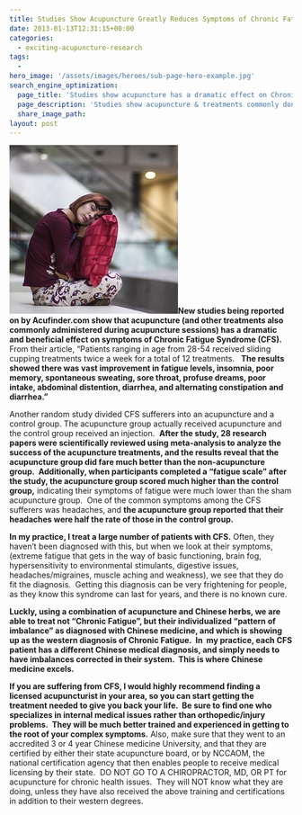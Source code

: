 ```yaml
---
title: Studies Show Acupuncture Greatly Reduces Symptoms of Chronic Fatigue Syndrome
date: 2013-01-13T12:31:15+00:00
categories:
  - exciting-acupuncture-research
tags:
  -
hero_image: '/assets/images/heroes/sub-page-hero-example.jpg'
search_engine_optimization:
  page_title: 'Studies show acupuncture has a dramatic effect on Chronic Fatigue '
  page_description: 'Studies show acupuncture & treatments commonly done during acupuncture sessions have a dramatic & beneficial effect on Chronic Fatigue Syndrome (CFS).  '
  share_image_path:
layout: post
---
```


**![](/assets/images/acupuncture-fatigue-1.jpg)New studies being reported on by Acufinder.com show that acupuncture (and other treatments also commonly administered during acupuncture sessions) has a dramatic and beneficial effect on symptoms of Chronic Fatigue Syndrome (CFS).** From their article, “Patients ranging in age from 28-54 received sliding cupping treatments twice a week for a total of 12 treatments. &nbsp; **The results showed there was vast improvement in fatigue levels, insomnia, poor memory, spontaneous sweating, sore throat, profuse dreams, poor intake, abdominal distention, diarrhea, and alternating constipation and diarrhea.”**

Another random study divided CFS sufferers into an acupuncture and a control group. The acupuncture group actually received acupuncture and the control group received an injection.&nbsp; **After the study, 28 research papers were scientifically reviewed using meta-analysis to analyze the success of the acupuncture treatments, and the results reveal that the acupuncture group did fare much better than the non-acupuncture group.&nbsp; Additionally, when participants completed a “fatigue scale” after the study, the acupuncture group scored much higher than the control group,** indicating their symptoms of fatigue were much lower than the sham acupuncture group.&nbsp; One of the common symptoms among the CFS sufferers was headaches, and **the acupuncture group reported that their headaches were half the rate of those in the control group.**

**In my practice, I treat a large number of patients with CFS.** Often, they haven’t been diagnosed with this, but when we look at their symptoms, (extreme fatigue that gets in the way of basic functioning, brain fog, hypersensitivity to environmental stimulants, digestive issues, headaches/migraines, muscle aching and weakness), we see that they do fit the diagnosis.&nbsp; Getting this diagnosis can be very frightening for people, as they know this syndrome can last for years, and there is no known cure.

**Luckly, using a combination of acupuncture and Chinese herbs, we are able to treat not “Chronic Fatigue”, but their individualized “pattern of imbalance” as diagnosed with Chinese medicine, and which is showing up as the western diagnosis of Chronic Fatigue.&nbsp; In&nbsp; my practice, each CFS patient has a different Chinese medical diagnosis, and simply needs to have imbalances corrected in their system.&nbsp; This is where Chinese medicine excels.**

**If you are suffering from CFS, I would highly recommend finding a licensed acupuncturist in your area, so you can start getting the treatment needed to give you back your life.&nbsp; Be sure to find one who specializes in internal medical issues rather than orthopedic/injury problems.&nbsp; They will be much better trained and experienced in getting to the root of your complex symptoms.** Also, make sure that they went to an accredited 3 or 4 year Chinese medicine University, and that they are certified by either their state acupuncture board, or by NCCAOM, the national certification agency that then enables people to receive medical licensing by their state.&nbsp; DO NOT GO TO A CHIROPRACTOR, MD, OR PT for acupuncture for chronic health issues.&nbsp; They will NOT know what they are doing, unless they have also received the above training and certifications in addition to their western degrees.

&nbsp;